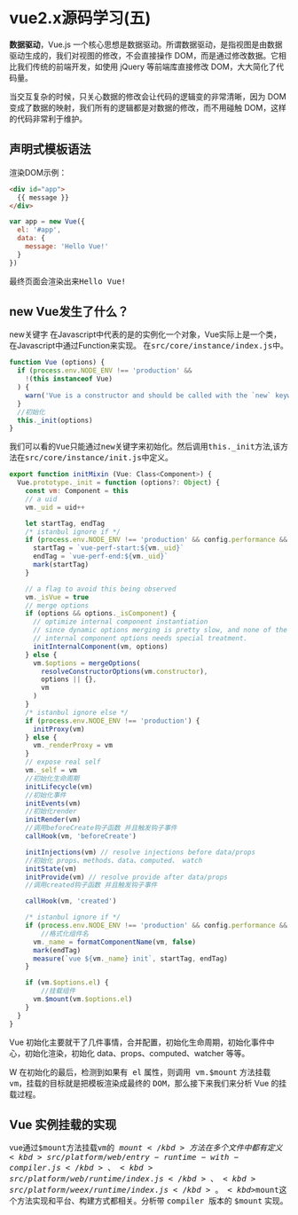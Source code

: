 # vue2.x源码学习(五)
**数据驱动**，Vue.js 一个核心思想是数据驱动。所谓数据驱动，是指视图是由数据驱动生成的，我们对视图的修改，不会直接操作 DOM，而是通过修改数据。它相比我们传统的前端开发，如使用 jQuery 等前端库直接修改 DOM，大大简化了代码量。

当交互复杂的时候，只关心数据的修改会让代码的逻辑变的非常清晰，因为 DOM 变成了数据的映射，我们所有的逻辑都是对数据的修改，而不用碰触 DOM，这样的代码非常利于维护。

## 声明式模板语法
渲染DOM示例：
```html
<div id="app">
  {{ message }}
</div>
```
```js
var app = new Vue({
  el: '#app',
  data: {
    message: 'Hello Vue!'
  }
})
```
最终页面会渲染出来<kbd>Hello Vue!</kbd>

## new Vue发生了什么？
new关键字 在Javascript中代表的是的实例化一个对象，Vue实际上是一个类，在Javascript中通过Function来实现。 在<kbd>src/core/instance/index.js</kbd>中。
```js
function Vue (options) {
  if (process.env.NODE_ENV !== 'production' &&
    !(this instanceof Vue)
  ) {
    warn('Vue is a constructor and should be called with the `new` keyword')
  }
  //初始化
  this._init(options)
}
```
我们可以看的<kbd>Vue</kbd>只能通过<kbd>new</kbd>关键字来初始化。然后调用<kbd>this._init</kbd>方法,该方法在<kbd>src/core/instance/init.js</kbd>中定义。
```js
export function initMixin (Vue: Class<Component>) {
  Vue.prototype._init = function (options?: Object) {
    const vm: Component = this
    // a uid
    vm._uid = uid++

    let startTag, endTag
    /* istanbul ignore if */
    if (process.env.NODE_ENV !== 'production' && config.performance && mark) {
      startTag = `vue-perf-start:${vm._uid}`
      endTag = `vue-perf-end:${vm._uid}`
      mark(startTag)
    }

    // a flag to avoid this being observed
    vm._isVue = true
    // merge options
    if (options && options._isComponent) {
      // optimize internal component instantiation
      // since dynamic options merging is pretty slow, and none of the
      // internal component options needs special treatment.
      initInternalComponent(vm, options)
    } else {
      vm.$options = mergeOptions(
        resolveConstructorOptions(vm.constructor),
        options || {},
        vm
      )
    }
    /* istanbul ignore else */
    if (process.env.NODE_ENV !== 'production') {
      initProxy(vm)
    } else {
      vm._renderProxy = vm
    }
    // expose real self
    vm._self = vm
    //初始化生命周期
    initLifecycle(vm)
    //初始化事件
    initEvents(vm)
    //初始化render
    initRender(vm)
    //调用beforeCreate钩子函数 并且触发钩子事件
    callHook(vm, 'beforeCreate')

    initInjections(vm) // resolve injections before data/props
    //初始化 props、methods、data、computed、 watch
    initState(vm)
    initProvide(vm) // resolve provide after data/props
    //调用created钩子函数 并且触发钩子事件

    callHook(vm, 'created')

    /* istanbul ignore if */
    if (process.env.NODE_ENV !== 'production' && config.performance && mark) {
        //格式化组件名
      vm._name = formatComponentName(vm, false)
      mark(endTag)
      measure(`vue ${vm._name} init`, startTag, endTag)
    }

    if (vm.$options.el) {
        //挂载组件
      vm.$mount(vm.$options.el)
    }
  }
}

```
Vue 初始化主要就干了几件事情，合并配置，初始化生命周期，初始化事件中心，初始化渲染，初始化 data、props、computed、watcher 等等。

W
在初始化的最后，检测到如果有<kbd> el</kbd> 属性，则调用<kbd> vm.$mount</kbd> 方法挂载 <kbd>vm</kbd>，挂载的目标就是把模板渲染成最终的 <kbd>DOM</kbd>，那么接下来我们来分析 Vue 的挂载过程。

## Vue 实例挂载的实现

vue通过<kbd>$mount</kbd>方法挂载<kbd>vm</kbd>的<kbd> $mount</kbd>方法在多个文件中都有定义
<kbd>src/platform/web/entry-runtime-with-compiler.js</kbd>、<kbd>src/platform/web/runtime/index.js</kbd>、<kbd>src/platform/weex/runtime/index.js</kbd>。
<kbd>$mount</kbd>这个方法实现和平台、构建方式都相关。分析带 <kbd>compiler </kbd>版本的 <kbd>$mount</kbd> 实现。




